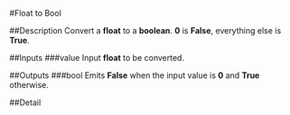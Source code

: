 #Float to Bool

##Description
Convert a **float** to a **boolean**. **0** is **False**, everything else is **True**.

##Inputs
###value
Input **float** to be converted.

##Outputs
###bool
Emits **False** when the input value is **0** and **True** otherwise.

##Detail

